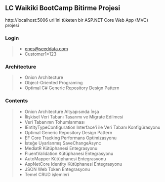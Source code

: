 ## LC Waikiki BootCamp Bitirme Projesi

http://localhost:5006 url'ini tüketen bir ASP.NET Core Web App (MVC) projesi


### Login
> * enes@seeddata.com
> * Customer1*123

### Architecture
> * Onion Architecture
> * Object-Oriented Programing
> * Optimal C# Generic Repository Design Pattern


### Contents
> * Onion Architecture Altyapısında İnşa
> * İlişkisel Veri Tabanı Tasarımı ve Migrate Edilmesi
> * Veri Tabanının Tohumlanması
> * IEntityTypeConfiguration Interface'i ile Veri Tabanı Konfigürasyonu
> * Optimal Generic Repository Design Pattern
> * EF Core Tracking Performans Optimizasyonu
> * İsteğe Uyarlanmış SaveChangeAsync
> * MediatR Kütüphanesi Entegrasyonu
> * FluentValidation Kütüphanesi Entegrasyonu
> * AutoMapper Kütüphanesi Entegrasyonu
> * AspNetCore Identity Kütüphanesi Entegrasyonu
> * JSON Web Token Entegrasyonu
> * Temel CRUD işlemleri
